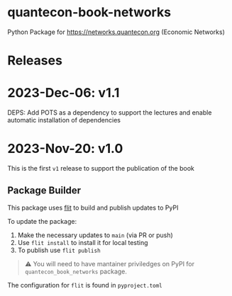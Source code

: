 # quantecon-book-networks

Python Package for https://networks.quantecon.org (Economic Networks)

# Releases

# 2023-Dec-06: v1.1

DEPS: Add POTS as a dependency to support the lectures and enable automatic installation of dependencies

# 2023-Nov-20: v1.0

This is the first `v1` release to support the publication of the book

## Package Builder

This package uses [flit]() to build and publish updates to PyPI

To update the package:

1. Make the necessary updates to `main` (via PR or push)
2. Use `flit install` to install it for local testing
3. To publish use `flit publish`

> :warning: You will need to have mantainer priviledges 
> on PyPI for `quantecon_book_networks` package.

The configuration for `flit` is found in `pyproject.toml`